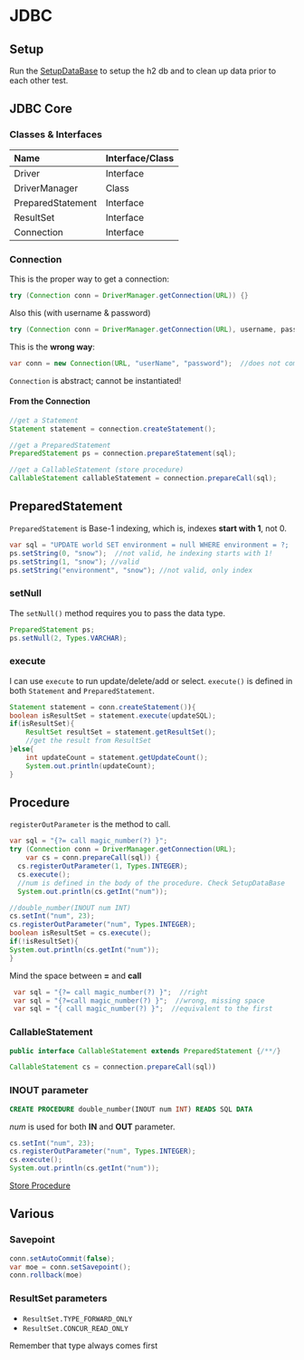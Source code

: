 # JDBC
## Setup
Run the [SetupDataBase](src/main/java/org/enricogiurin/ocp17/ch15/SetupDataBase.java) 
to setup the h2 db and to clean up data prior to each other test.

## JDBC Core
### Classes & Interfaces
| Name              | Interface/Class | 
|:------------------|:----------------|
| Driver            | Interface       |
| DriverManager     | Class           |
| PreparedStatement | Interface       |
| ResultSet         | Interface       |
| Connection        | Interface       |


### Connection
This is the proper way to get a connection:
```java
try (Connection conn = DriverManager.getConnection(URL)) {}
```

Also this (with username & password)
```java
try (Connection conn = DriverManager.getConnection(URL), username, password) {}
```
This is the **wrong way**:
```java
var conn = new Connection(URL, "userName", "password");  //does not compile!
```
`Connection` is abstract; cannot be instantiated!

#### From the Connection
```java
//get a Statement
Statement statement = connection.createStatement();

//get a PreparedStatement
PreparedStatement ps = connection.prepareStatement(sql);

//get a CallableStatement (store procedure)
CallableStatement callableStatement = connection.prepareCall(sql);
```

## PreparedStatement
`PreparedStatement` is Base-1 indexing, which is, indexes **start with 1**, not 0.
```java
var sql = "UPDATE world SET environment = null WHERE environment = ?;
ps.setString(0, "snow");  //not valid, he indexing starts with 1!
ps.setString(1, "snow"); //valid
ps.setString("environment", "snow"); //not valid, only index
```
### setNull
The `setNull()` method requires you to pass the data type.
```java
PreparedStatement ps;
ps.setNull(2, Types.VARCHAR);
```

### execute
I can use `execute` to run update/delete/add or select.
`execute()` is defined in both `Statement` and `PreparedStatement`.
```java
Statement statement = conn.createStatement()){
boolean isResultSet = statement.execute(updateSQL);
if(isResultSet){
    ResultSet resultSet = statement.getResultSet();
    //get the result from ResultSet
}else{
    int updateCount = statement.getUpdateCount();
    System.out.println(updateCount);
}
```
## Procedure
`registerOutParameter` is the method to call.
```java
var sql = "{?= call magic_number(?) }";
try (Connection conn = DriverManager.getConnection(URL);
    var cs = conn.prepareCall(sql)) {
  cs.registerOutParameter(1, Types.INTEGER);
  cs.execute();
  //num is defined in the body of the procedure. Check SetupDataBase
  System.out.println(cs.getInt("num"));
```

```java
//double_number(INOUT num INT)
cs.setInt("num", 23);
cs.registerOutParameter("num", Types.INTEGER);
boolean isResultSet = cs.execute();
if(!isResultSet){
System.out.println(cs.getInt("num"));
}
```
Mind the space between **=** and **call**
```java
 var sql = "{?= call magic_number(?) }";  //right
 var sql = "{?=call magic_number(?) }";  //wrong, missing space
 var sql = "{ call magic_number(?) }";  //equivalent to the first
```

### CallableStatement

```java
public interface CallableStatement extends PreparedStatement {/**/}
```
```java
CallableStatement cs = connection.prepareCall(sql))
```

### INOUT parameter
```sql
CREATE PROCEDURE double_number(INOUT num INT) READS SQL DATA
```
_num_ is used for both **IN** and **OUT** parameter.
```java
cs.setInt("num", 23);
cs.registerOutParameter("num", Types.INTEGER);
cs.execute();
System.out.println(cs.getInt("num"));
```
[Store Procedure](../src/main/java/org/enricogiurin/ocp17/book/ch15/StoredProcedure.java)


## Various
### Savepoint
```java
conn.setAutoCommit(false);
var moe = conn.setSavepoint();
conn.rollback(moe)
```

### ResultSet parameters
- `ResultSet.TYPE_FORWARD_ONLY`
- `ResultSet.CONCUR_READ_ONLY`

Remember that type always comes first


